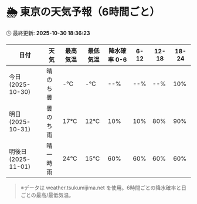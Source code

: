 # 🌦️ 東京の天気予報（6時間ごと）

🕒 最終更新: **2025-10-30 18:36:23**

| 日付 | 天気 | 最高気温 | 最低気温 | 降水確率 0-6 | 6-12 | 12-18 | 18-24 |
|------|------|----------|----------|------------|------|------|------|
| 今日 (2025-10-30) | 晴のち曇 | -℃ | -℃ | --% | --% | --% | 10% |
| 明日 (2025-10-31) | 曇のち雨 | 17℃ | 12℃ | 10% | 10% | 80% | 90% |
| 明後日 (2025-11-01) | 晴一時雨 | 24℃ | 15℃ | 60% | 60% | 60% | 60% |

> ※データは weather.tsukumijima.net を使用。6時間ごとの降水確率と日ごとの最高/最低気温。